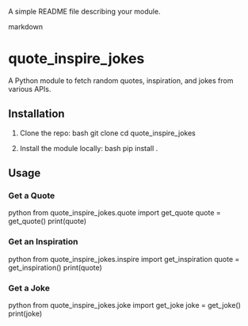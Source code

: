 A simple README file describing your module.

markdown
# quote_inspire_jokes

A Python module to fetch random quotes, inspiration, and jokes from various APIs.

## Installation

1. Clone the repo:
   bash
   git clone <repo-url>
   cd quote_inspire_jokes
   

2. Install the module locally:
   bash
   pip install .
   

## Usage

### Get a Quote
python
from quote_inspire_jokes.quote import get_quote
quote = get_quote()
print(quote)


### Get an Inspiration
python
from quote_inspire_jokes.inspire import get_inspiration
quote = get_inspiration()
print(quote)


### Get a Joke
python
from quote_inspire_jokes.joke import get_joke
joke = get_joke()
print(joke)

```